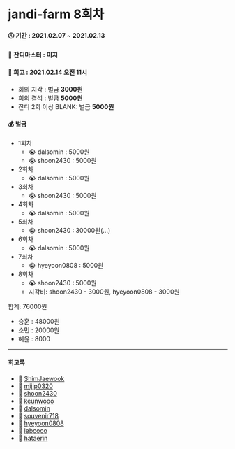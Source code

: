 # jandi-farm 8회차

#### 🕔 기간 : 2021.02.07 ~ 2021.02.13

#### 👑 잔디마스터 : 미지

#### 📌 회고 : 2021.02.14 오전 11시

- 회의 지각 : 벌금 **3000원**
- 회의 결석 : 벌금 **5000원**
- 잔디 2회 이상 BLANK: 벌금 **5000원**

#### 💰 벌금

- 1회차
  - 😭 dalsomin : 5000원
  - 😭 shoon2430 : 5000원
- 2회차
  - 😭 dalsomin : 5000원
- 3회차
  - 😭 shoon2430 : 5000원
- 4회차
  - 😭 dalsomin : 5000원
- 5회차
  - 😭 shoon2430 : 30000원(...)
- 6회차
  - 😭 dalsomin : 5000원
- 7회차
  - 😭 hyeyoon0808 : 5000원 
- 8회차
  - 😭 shoon2430 : 5000원
  - 지각비: shoon2430 - 3000원, hyeyoon0808 - 3000원

합계: 76000원
- 승훈 : 48000원
- 소민 : 20000원
- 혜윤 : 8000

---

#### 회고록

* 🌱 [ShimJaewook](https://github.com/jandifarm/jandi-farm-history/blob/master/jandi-farm-08%ED%9A%8C%EC%B0%A8/%ED%9A%8C%EA%B3%A0%EB%A1%9D/ShimJaewook.md)
* 🌱 [mijip0320](https://github.com/jandifarm/jandi-farm-history/blob/master/jandi-farm-08%ED%9A%8C%EC%B0%A8/%ED%9A%8C%EA%B3%A0%EB%A1%9D/mijip0320.md)
* 🌱 [shoon2430](https://github.com/jandifarm/jandi-farm-history/blob/master/jandi-farm-08%ED%9A%8C%EC%B0%A8/%ED%9A%8C%EA%B3%A0%EB%A1%9D/shoon2430.md)
* 🌱 [keunwooo](https://github.com/jandifarm/jandi-farm-history/blob/master/jandi-farm-08%ED%9A%8C%EC%B0%A8/%ED%9A%8C%EA%B3%A0%EB%A1%9D/keunwooo.md)
* 🌱 [dalsomin](https://github.com/jandifarm/jandi-farm-history/blob/master/jandi-farm-08%ED%9A%8C%EC%B0%A8/%ED%9A%8C%EA%B3%A0%EB%A1%9D/dalsomin.md)
* 🌱 [souvenir718](https://github.com/jandifarm/jandi-farm-history/blob/master/jandi-farm-08%ED%9A%8C%EC%B0%A8/%ED%9A%8C%EA%B3%A0%EB%A1%9D/souvenir718.md)
* 🌱 [hyeyoon0808](https://github.com/jandifarm/jandi-farm-history/blob/master/jandi-farm-08%ED%9A%8C%EC%B0%A8/%ED%9A%8C%EA%B3%A0%EB%A1%9D/hyeyoon0808.md)
* 🌱 [lebcoco](https://github.com/jandifarm/jandi-farm-history/blob/master/jandi-farm-08%ED%9A%8C%EC%B0%A8/%ED%9A%8C%EA%B3%A0%EB%A1%9D/lebcoco.md)
* 🌱 [hataerin](https://github.com/jandifarm/jandi-farm-history/blob/master/jandi-farm-08%ED%9A%8C%EC%B0%A8/%ED%9A%8C%EA%B3%A0%EB%A1%9D/hataerin.md)
